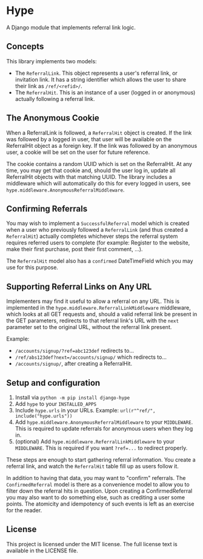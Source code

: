 # Hype

A Django module that implements referral link logic.


## Concepts


This library implements two models:

- The `ReferralLink`. This object represents a user's referral link, or invitation link.
  It has a string identifier which allows the user to share their link as `/ref/<refid>/`.
- The `ReferralHit`. This is an instance of a user (logged in or anonymous) actually following
  a referral link.

## The Anonymous Cookie

When a ReferralLink is followed, a `ReferralHit` object is created. If the link was followed
by a logged in user, that user will be available on the ReferralHit object as a foreign key.
If the link was followed by an anonymous user, a cookie will be set on the user for future
reference.

The cookie contains a random UUID which is set on the ReferralHit. At any time, you may get
that cookie and, should the user log in, update all ReferralHit objects with that matching
UUID.
The library includes a middleware which will automatically do this for every logged in users,
see `hype.middleware.AnonymousReferralMiddleware`.


## Confirming Referrals

You may wish to implement a `SuccessfulReferral` model which is created when a user who
previously followed a `ReferralLink` (and thus created a `ReferralHit`) actually completes
whichever steps the referral system requires referred users to complete (for example:
Register to the website, make their first purchase, post their first comment, ...).

The `ReferralHit` model also has a `confirmed` DateTimeField which you may use for this purpose.


## Supporting Referral Links on Any URL

Implementers may find it useful to allow a referral on any URL. This is implemented in the
`hype.middleware.ReferralLinkMiddleware` middleware, which looks at all GET requests
and, should a valid referral link be present in the GET parameters, redirects to that referral
link's URL with the `next` parameter set to the original URL, without the referral link present.

Example:
 - `/accounts/signup/?ref=abc123def` redirects to...
 - `/ref/abs123def?next=/accounts/signup/` which redirects to...
 - `/accounts/signup/`, after creating a ReferralHit.


## Setup and configuration

1. Install via `python -m pip install django-hype`
2. Add `hype` to your `INSTALLED_APPS`
3. Include `hype.urls` in your URLs. Example: `url(r"^ref/", include("hype.urls"))`
4. Add `hype.middleware.AnonymousReferralMiddleware` to your `MIDDLEWARE`.
   This is required to update referrals for anonymous users when they log in.
5. (optional) Add `hype.middleware.ReferralLinkMiddleware` to your `MIDDLEWARE`.
   This is required if you want `?ref=...` to redirect properly.

These steps are enough to start gathering referral information.
You create a referral link, and watch the `ReferralHit` table fill up as users follow it.

In addition to having that data, you may want to "confirm" referrals. The `ConfirmedReferral`
model is there as a convenience model to allow you to filter down the referral hits in question.
Upon creating a ConfirmedReferral you may also want to do something else, such as crediting a
user some points.
The atomicity and idempotency of such events is left as an exercise for the reader.


## License

This project is licensed under the MIT license. The full license text is
available in the LICENSE file.
